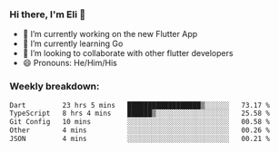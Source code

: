 ### Hi there, I'm Eli 👋
- 🔭 I’m currently working on the new Flutter App
- 🌱 I’m currently learning Go
- 🦄 I’m looking to collaborate with other flutter developers
- 😄 Pronouns: He/Him/His

### Weekly breakdown:
<!--START_SECTION:waka-->

```txt
Dart         23 hrs 5 mins   ██████████████████▒░░░░░░   73.17 %
TypeScript   8 hrs 4 mins    ██████▒░░░░░░░░░░░░░░░░░░   25.58 %
Git Config   10 mins         ░░░░░░░░░░░░░░░░░░░░░░░░░   00.58 %
Other        4 mins          ░░░░░░░░░░░░░░░░░░░░░░░░░   00.26 %
JSON         4 mins          ░░░░░░░░░░░░░░░░░░░░░░░░░   00.21 %
```

<!--END_SECTION:waka-->
